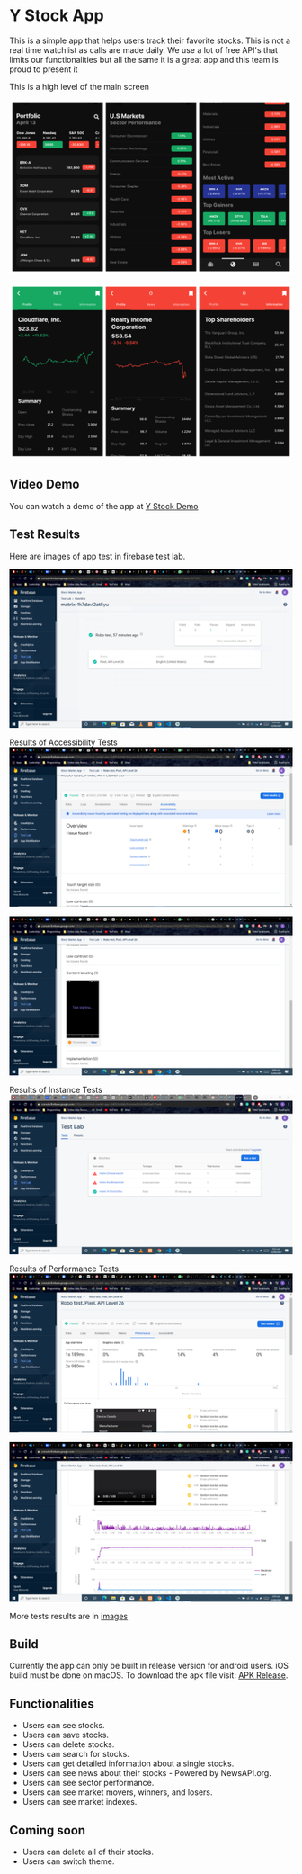 # Y Stock App
This is a simple app that helps users track their favorite stocks. This is not a real time watchlist as calls are made daily. We use a lot of free API's that limits our functionalities but all the same it is a great app and this team is proud to present it

This is a high level of the main screen

![Y Stock Market App](images/1.png)

![Demo Watchlist and More Info](images/2.png)

## Video Demo
You can watch a demo of the app at [Y Stock Demo](https://youtu.be/92vUjusSDXI)
## Test Results
Here are images of app test in firebase test lab.

![Robo Success](images/robo-success.PNG)

Results of Accessibility Tests
![Accessibility Tests](images/test-access.PNG)


![Accessibility Tests](images/test-access2.PNG)

Results of Instance Tests
![Instance Tests](images/test-instances.PNG)

Results of Performance Tests
![Performance Tests](images/test-per.PNG)

![Performance Tests](images/test-per2.PNG)

More tests results are in [images](https://github.com/KwekuYamoah/Crypto-App/blob/01b6305a9ed3c0acdb3cb54822c4ad83caf8cabc/Stock-Market-App/README.md#L30)

## Build
Currently the app can only be built in release version  for android users. iOS build must be done on macOS. To download the apk file visit: [APK Release](https://github.com/KwekuYamoah/Crypto-App/blob/main/Stock-Market-App/app-release.apk).

## Functionalities
- Users can see stocks.
- Users can save stocks.
- Users can delete stocks.
- Users can search for stocks.
- Users can get detailed information about a single stocks.
- Users can see news about their stocks - Powered by NewsAPI.org.
- Users can see sector performance.
- Users can see market movers, winners, and losers.
- Users can see market indexes.

## Coming soon
- Users can delete all of their stocks.
- Users can switch theme.
